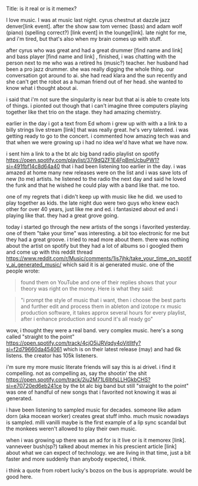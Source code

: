 Title: is it real or is it memex?

I love music. I was at music last night. cyrus chestnut at
dazzle jazz denver[link event]. after the show saw tom vernec (bass) and adam wolf (piano)
(spelling correct?) [link event] in the lounge[link]. late night for me, and i'm tired, but that's
also when my brain comes up with stuff.

after cyrus who was great and had a great drummer [find name and link] and bass
player [find name and link] ,
finished, i was chatting with the person next to me who was a retired
hs (music?) teacher. her husband had been a pro jazz drummer. she was really
digging the whole thing. our conversation got around to ai. she had
read klara and the sun recently and she can't get the robot as a human
friend out of her head. she wanted to know what i thought about ai.

i said that i'm not sure the singularity is near but that ai is able
to create lots of things. i pionted out though that i can't imagine
three computers playing together like thet trio on the stage. they had
amazing chemistry.

earlier in the day i got a text from Ed whom i grew up with with a a
link to a billy strings live stream [link] that was really great. he's
very talented. i was
getting ready to go to the concert. i commented how amazing tech was
and that when we were growing up i had no idea we'd have what we have
now.

i sent him a link to a the bt alc big band radio playlist on spotify
https://open.spotify.com/playlist/37i9dQZF1E4FpBmUcbuPW1?si=491fbf14c8d64a40
that i had been listening too earlier in the day. i was amazed at home
many new releases were on the list and i was save lots of new (to me)
artists. he listened to the radio the next day and said he loved the
funk and that he wished he could play with a band like that. me too.

one of my regrets that i didn't keep up with music like he did. we
used to play together as kids. the late night duo were two guys who
knew each other for over 40 years, just like me and ed. i fantasized
about ed and i playing like that. they had a great grove going.

today i started go through the new artists of the songs i favorited
yesterday. one of them "take your time" was interesting. a bit too
electronic for me but they had a great groove. i tried to read more
about them. there was nothing about the artist on spotify but they had
a lot of albums so i googled them and come up with this reddit
thread
https://www.reddit.com/r/Music/comments/1is7jhk/take_your_time_on_spotify_ai_generated_music/
which said it is ai generated music. one of the people wrote:

> found them on YouTube and one of their replies shows that your theory
> was right on the money. Here is what they said:

> "i prompt the style of music that i want, then i choose the best parts
> and further edit and process them in ableton and izotope rx music
> production software, it takes approx several hours for every playlist,
> after i enhance production and sound it's all ready go"

wow, i thought they were a real band. very complex music. here's a
song called "straight to the point"
https://open.spotify.com/track/4cjO5jJRVqdy4oVitlItfy?si=f2d79660da454061
which is on their latest release (may) and had 6k listens. the creator
has 105k listeners.

i'm sure my more music literate friends will say this is ai drivel. i
find it compelling. not as compelling as, say the shootin' the shit
https://open.spotify.com/track/2iu2M71L6IbfsLLHGkbCHS?si=e70720ed6eb241ce
by the bt alc big band but still "straight to the point" was one of
handful of new songs that i favorited not knowing it was ai
generated.

i have been listening to sampled music for decades. someone like adam
dorn (aka mocean worker) creates great stuff imho. much music nowadays
is sampled. milli vanilli maybe is the first example of a lip sync
scandal but the monkees weren't allowed to play their own music.


when i was growing up there was an ad for is it live or is it memorex
[link]. vanneveer bush(sp?) talked about memex in his prescient
article [link] about what we can expect of technology. we are living
in that time, just a bit faster and more suddenly than anybody
expected, i think.

i think a quote from robert lucky's bozos on the bus is
appropriate. would be good here.
